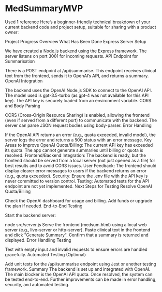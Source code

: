 # MedSummaryMVP

Used 1 reference
Here’s a beginner-friendly technical breakdown of your current backend code and project setup, suitable for sharing with a product owner:

Project Progress Overview
What Has Been Done
Express Server Setup

We have created a Node.js backend using the Express framework.
The server listens on port 3001 for incoming requests.
API Endpoint for Summarisation

There is a POST endpoint at /api/summarise.
This endpoint receives clinical text from the frontend, sends it to OpenAI’s API, and returns a summary.
OpenAI Integration

The backend uses the OpenAI Node.js SDK to connect to the OpenAI API.
The model used is gpt-3.5-turbo (as gpt-4 was not available for this API key).
The API key is securely loaded from an environment variable.
CORS and Body Parsing

CORS (Cross-Origin Resource Sharing) is enabled, allowing the frontend (even if served from a different port) to communicate with the backend.
The server can parse JSON request bodies using body-parser.
Error Handling

If the OpenAI API returns an error (e.g., quota exceeded, invalid model), the server logs the error and returns a 500 status with an error message.
Key Areas to Improve
OpenAI Quota/Billing:
The current API key has exceeded its quota. The app cannot generate summaries until billing or quota is resolved.
Frontend/Backend Integration:
The backend is ready, but the frontend should be served from a local server (not just opened as a file) for best results and to avoid CORS issues.
User Feedback:
The frontend should display clearer error messages to users if the backend returns an error (e.g., quota exceeded).
Security:
Ensure the .env file with the API key is never committed to version control.
Testing:
Automated tests for the API endpoint are not yet implemented.
Next Steps for Testing
Resolve OpenAI Quota/Billing

Check the OpenAI dashboard for usage and billing.
Add funds or upgrade the plan if needed.
End-to-End Testing

Start the backend server:

node src/server.js
Serve the frontend (medsum.html) using a local web server (e.g., live-server or http-server).
Paste clinical text in the frontend and click "Generate Summary".
Confirm that a summary is returned and displayed.
Error Handling Testing

Test with empty input and invalid requests to ensure errors are handled gracefully.
Automated Testing (Optional)

Add unit tests for the /api/summarise endpoint using Jest or another testing framework.
Summary
The backend is set up and integrated with OpenAI.
The main blocker is the OpenAI API quota.
Once resolved, the system can be tested end-to-end.
Further improvements can be made in error handling, security, and automated testing.
